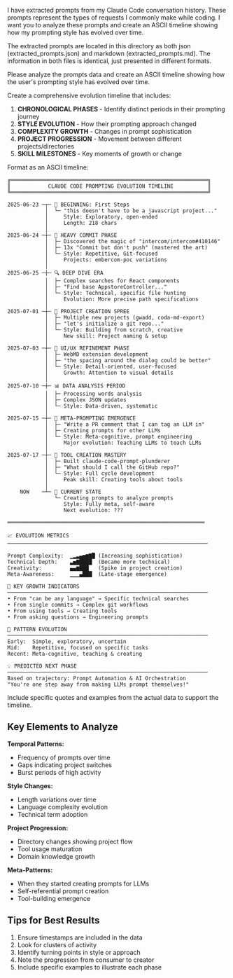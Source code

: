 I have extracted prompts from my Claude Code conversation history. These prompts represent the types of requests I commonly make while coding. I want you to analyze these prompts and create an ASCII timeline showing how my prompting style has evolved over time.

The extracted prompts are located in this directory as both json (extracted_prompts.json) and markdown (extracted_prompts.md). The information in both files is identical, just presented in different formats.

Please analyze the prompts data and create an ASCII timeline showing how the user's prompting style has evolved over time.

Create a comprehensive evolution timeline that includes:

1. **CHRONOLOGICAL PHASES** - Identify distinct periods in their prompting journey
2. **STYLE EVOLUTION** - How their prompting approach changed
3. **COMPLEXITY GROWTH** - Changes in prompt sophistication
4. **PROJECT PROGRESSION** - Movement between different projects/directories
5. **SKILL MILESTONES** - Key moments of growth or change

Format as an ASCII timeline:

```
╔═══════════════════════════════════════════════════════════════╗
║            CLAUDE CODE PROMPTING EVOLUTION TIMELINE           ║
╚═══════════════════════════════════════════════════════════════╝

2025-06-23 ─┬─ 🌱 BEGINNING: First Steps
            │  └─ "this doesn't have to be a javascript project..."
            │     Style: Exploratory, open-ended
            │     Length: 218 chars
            │
2025-06-24 ─┼─ 🔨 HEAVY COMMIT PHASE
            │  ├─ Discovered the magic of "intercom/intercom#410146"
            │  ├─ 13x "Commit but don't push" (mastered the art)
            │  └─ Style: Repetitive, Git-focused
            │     Projects: embercom-poc variations
            │
2025-06-25 ─┼─ 🔍 DEEP DIVE ERA
            │  ├─ Complex searches for React components
            │  ├─ "Find base AppstoreController..."
            │  └─ Style: Technical, specific file hunting
            │     Evolution: More precise path specifications
            │
2025-07-01 ─┼─ 🚀 PROJECT CREATION SPREE
            │  ├─ Multiple new projects (gwadd, coda-md-export)
            │  ├─ "let's initialize a git repo..."
            │  └─ Style: Building from scratch, creative
            │     New skill: Project naming & setup
            │
2025-07-03 ─┼─ 🎨 UI/UX REFINEMENT PHASE
            │  ├─ WebMD extension development
            │  ├─ "the spacing around the dialog could be better"
            │  └─ Style: Detail-oriented, user-focused
            │     Growth: Attention to visual details
            │
2025-07-10 ─┼─ 📊 DATA ANALYSIS PERIOD
            │  ├─ Processing words analysis
            │  ├─ Complex JSON updates
            │  └─ Style: Data-driven, systematic
            │
2025-07-15 ─┼─ 🤖 META-PROMPTING EMERGENCE
            │  ├─ "Write a PR comment that I can tag an LLM in"
            │  ├─ Creating prompts for other LLMs
            │  └─ Style: Meta-cognitive, prompt engineering
            │     Major evolution: Teaching LLMs to teach LLMs
            │
2025-07-17 ─┼─ 🎯 TOOL CREATION MASTERY
            │  ├─ Built claude-code-prompt-plunderer
            │  ├─ "What should I call the GitHub repo?"
            │  └─ Style: Full cycle development
            │     Peak skill: Creating tools about tools
            │
    NOW    ─┴─ 🔮 CURRENT STATE
               └─ Creating prompts to analyze prompts
                  Style: Fully meta, self-aware
                  Next evolution: ???

═══════════════════════════════════════════════════════════════

📈 EVOLUTION METRICS
────────────────────────────────────────────────────────────────

Prompt Complexity:  ▁▂▃▄▅▆▇█ (Increasing sophistication)
Technical Depth:    ▃▅▇████  (Became more technical)
Creativity:         ▄▄▆███   (Spike in project creation)
Meta-Awareness:     ▁▁▁▄███  (Late-stage emergence)

🎯 KEY GROWTH INDICATORS
────────────────────────────────────────────────────────────────
• From "can be any language" → Specific technical searches
• From single commits → Complex git workflows
• From using tools → Creating tools
• From asking questions → Engineering prompts

🔄 PATTERN EVOLUTION
────────────────────────────────────────────────────────────────
Early:  Simple, exploratory, uncertain
Mid:    Repetitive, focused on specific tasks
Recent: Meta-cognitive, teaching & creating

💡 PREDICTED NEXT PHASE
────────────────────────────────────────────────────────────────
Based on trajectory: Prompt Automation & AI Orchestration
"You're one step away from making LLMs prompt themselves!"
```

Include specific quotes and examples from the actual data to support the timeline.


## Key Elements to Analyze

**Temporal Patterns:**
- Frequency of prompts over time
- Gaps indicating project switches
- Burst periods of high activity

**Style Changes:**
- Length variations over time
- Language complexity evolution
- Technical term adoption

**Project Progression:**
- Directory changes showing project flow
- Tool usage maturation
- Domain knowledge growth

**Meta-Patterns:**
- When they started creating prompts for LLMs
- Self-referential prompt creation
- Tool-building emergence

## Tips for Best Results

1. Ensure timestamps are included in the data
2. Look for clusters of activity
3. Identify turning points in style or approach
4. Note the progression from consumer to creator
5. Include specific examples to illustrate each phase